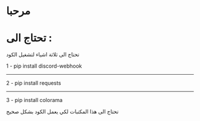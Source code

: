 # مرحبا

# تحتاج الى :

تحتاج الى ثلاثة اشياء لتشغيل الكود

1 - pip install discord-webhook

-----

2 - pip install requests

-----

3 - pip install colorama

تحتاج الى هذا المكتبات لكي يعمل الكود بشكل صحيح
